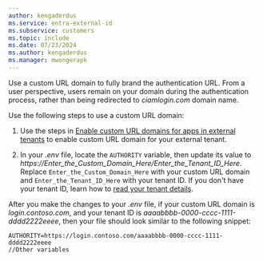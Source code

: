 ```yaml
---
author: kengaderdus
ms.service: entra-external-id
ms.subservice: customers
ms.topic: include
ms.date: 07/23/2024
ms.author: kengaderdus
ms.manager: mwongerapk
---
```


Use a custom URL domain to fully brand the authentication URL. From a user perspective, users remain on your domain during the authentication process, rather than being redirected to *ciamlogin.com* domain name.

Use the following steps to use a custom URL domain:

1. Use the steps in [Enable custom URL domains for apps in external tenants](../how-to-custom-url-domain.md) to enable custom URL domain for your external tenant.

1. In your *.env* file, locate the `AUTHORITY` variable, then update its value to *https://Enter_the_Custom_Domain_Here/Enter_the_Tenant_ID_Here*. Replace `Enter_the_Custom_Domain_Here` with your custom URL domain and `Enter_the_Tenant_ID_Here` with your tenant ID. If you don't have your tenant ID, learn how to [read your tenant details](../how-to-create-external-tenant-portal.md#get-the-external-tenant-details).
    
After you make the changes to your *.env* file, if your custom URL domain is *login.contoso.com*, and your tenant ID is *aaaabbbb-0000-cccc-1111-dddd2222eeee*, then your file should look similar to the following snippet:

```env
AUTHORITY=https://login.contoso.com/aaaabbbb-0000-cccc-1111-dddd2222eeee
//Other variables
```